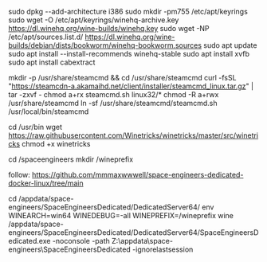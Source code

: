 sudo dpkg --add-architecture i386 
sudo mkdir -pm755 /etc/apt/keyrings
sudo wget -O /etc/apt/keyrings/winehq-archive.key https://dl.winehq.org/wine-builds/winehq.key
sudo wget -NP /etc/apt/sources.list.d/ https://dl.winehq.org/wine-builds/debian/dists/bookworm/winehq-bookworm.sources
sudo apt update
sudo apt install --install-recommends winehq-stable
sudo apt install xvfb
sudo apt install cabextract

mkdir -p /usr/share/steamcmd && cd /usr/share/steamcmd
curl -fsSL "https://steamcdn-a.akamaihd.net/client/installer/steamcmd_linux.tar.gz" | tar -zxvf -
chmod a+rx steamcmd.sh linux32/*
chmod -R a+rwx /usr/share/steamcmd
ln -sf /usr/share/steamcmd/steamcmd.sh /usr/local/bin/steamcmd

cd /usr/bin
wget  https://raw.githubusercontent.com/Winetricks/winetricks/master/src/winetricks
chmod +x winetricks

cd /spaceengineers
mkdir /wineprefix

follow: https://github.com/mmmaxwwwell/space-engineers-dedicated-docker-linux/tree/main

cd /appdata/space-engineers/SpaceEngineersDedicated/DedicatedServer64/
env WINEARCH=win64 WINEDEBUG=-all WINEPREFIX=/wineprefix wine /appdata/space-engineers/SpaceEngineersDedicated/DedicatedServer64/SpaceEngineersDedicated.exe -noconsole -path Z:\\appdata\\space-engineers\\SpaceEngineersDedicated -ignorelastsession
